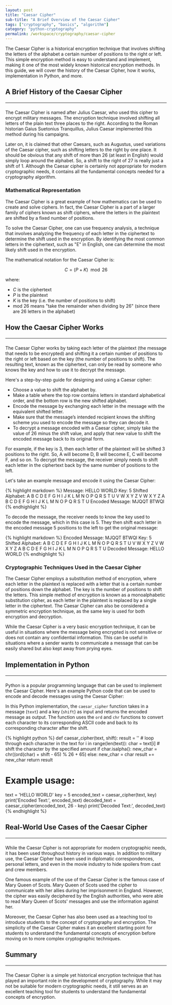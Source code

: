 ```yaml
---
layout: post
title: "Caesar Cipher"
sub-title: "A Brief Overview of the Caesar Cipher"
tags: ["cryptography", "basics", "algorithm"]
category: "python-cryptography"
permalink: /workspace/cryptography/caesar-cipher
---
```


The Caesar Cipher is a historical encryption technique that involves shifting the letters of the alphabet a certain number of positions to the right or left. This simple encryption method is easy to understand and implement, making it one of the most widely known historical encryption methods. In this guide, we will cover the history of the Caesar Cipher, how it works, implementation in Python, and more.

## A Brief History of the Caesar Cipher <hr>

The Caesar Cipher is named after Julius Caesar, who used this cipher to encrypt military messages. The encryption technique involved shifting all letters of the plain text three places to the right. According to the Roman historian Gaius Suetonius Tranquillus, Julius Caesar implemented this method during his campaigns.

Later on, it is claimed that other Caesars, such as Augustus, used variations of the Caesar cipher, such as shifting letters to the right by one place. It should be obvious that any shift of more than 26 (at least in English) would simply loop around the alphabet. So, a shift to the right of 27 is really just a shift of 1. Although the Caesar cipher is certainly not appropriate for modern cryptographic needs, it contains all the fundamental concepts needed for a cryptography algorithm.

### Mathematical Representation

The Caesar Cipher is a great example of how mathematics can be used to create and solve ciphers. In fact, the Caesar Cipher is a part of a larger family of ciphers known as shift ciphers, where the letters in the plaintext are shifted by a fixed number of positions.

To solve the Caesar Cipher, one can use frequency analysis, a technique that involves analyzing the frequency of each letter in the ciphertext to determine the shift used in the encryption. By identifying the most common letters in the ciphertext, such as "E" in English, one can determine the most likely shift used in the encryption.

The mathematical notation for the Caesar Cipher is:

$$C = (P + K) \mod 26$$

where:
- $C$ is the ciphertext
- $P$ is the plaintext
- $K$ is the key (i.e. the number of positions to shift)
- mod $26$ means "take the remainder when dividing by 26" (since there are 26 letters in the alphabet)

## How the Caesar Cipher Works <hr>

The Caesar Cipher works by taking each letter of the plaintext (the message that needs to be encrypted) and shifting it a certain number of positions to the right or left based on the key (the number of positions to shift). The resulting text, known as the ciphertext, can only be read by someone who knows the key and how to use it to decrypt the message.

Here's a step-by-step guide for designing and using a Caesar cipher:

- Choose a value to shift the alphabet by.
- Make a table where the top row contains letters in standard alphabetical order, and the bottom row is the new shifted alphabet.
- Encode the message by exchanging each letter in the message with the equivalent shifted letter.
- Make sure that the message’s intended recipient knows the shifting scheme you used to encode the message so they can decode it.
- To decrypt a message encoded with a Caesar cipher, simply take the value of 26 minus the shift value, and apply that new value to shift the encoded message back to its original form.

For example, if the key is 3, then each letter of the plaintext will be shifted 3 positions to the right. So, A will become D, B will become E, C will become F, and so on. To decrypt the message, the receiver simply needs to shift each letter in the ciphertext back by the same number of positions to the left.

Let's take an example message and encode it using the Caesar Cipher:

{% highlight markdown %}
Message: HELLO WORLD
Key: 5
Shifted Alphabet: A B C D E F G H I J K L M N O P Q R S T U V W X Y Z
                  V W X Y Z A B C D E F G H I J K L M N O P Q R S T U
Encoded Message: MJQQT BTWQI
{% endhighlight %}

To decode the message, the receiver needs to know the key used to encode the message, which in this case is 5. They then shift each letter in the encoded message 5 positions to the left to get the original message:

{% highlight markdown %}
Encoded Message: MJQQT BTWQI
Key: 5
Shifted Alphabet: A B C D E F G H I J K L M N O P Q R S T U V W X Y Z
                  V W X Y Z A B C D E F G H I J K L M N O P Q R S T U
Decoded Message: HELLO WORLD
{% endhighlight %}

### Cryptographic Techniques Used in the Caesar Cipher

The Caesar Cipher employs a substitution method of encryption, where each letter in the plaintext is replaced with a letter that is a certain number of positions down the alphabet. The key is the number of positions to shift the letters. This simple method of encryption is known as a monoalphabetic substitution cipher, as each letter in the plaintext is replaced by a single letter in the ciphertext. The Caesar Cipher can also be considered a symmetric encryption technique, as the same key is used for both encryption and decryption.

While the Caesar Cipher is a very basic encryption technique, it can be useful in situations where the message being encrypted is not sensitive or does not contain any confidential information. This can be useful in situations where a sender wants to communicate a message that can be easily shared but also kept away from prying eyes.

## Implementation in Python <hr>

Python is a popular programming language that can be used to implement the Caesar Cipher. Here's an example Python code that can be used to encode and decode messages using the Caesar Cipher:

In this Python implementation, the `caesar_cipher` function takes in a message (`text`) and a key (`shift`) as input and returns the encoded message as output. The function uses the `ord` and `chr` functions to convert each character to its corresponding ASCII code and back to its corresponding character after the shift.

{% highlight python %}
def caesar_cipher(text, shift):
    result = ''
    # loop through each character in the text
    for i in range(len(text)):
        char = text[i]
        # shift the character by the specified amount
        if char.isalpha():
            new_char = chr((ord(char) + shift - 65) % 26 + 65)
        else:
            new_char = char
        result += new_char
    return result

# Example usage:
text = 'HELLO WORLD'
key = 5
encoded_text = caesar_cipher(text, key)
print('Encoded Text:', encoded_text)
decoded_text = caesar_cipher(encoded_text, 26 - key)
print('Decoded Text:', decoded_text)
{% endhighlight %}

## Real-World Use Cases of the Caesar Cipher <hr>

While the Caesar Cipher is not appropriate for modern cryptographic needs, it has been used throughout history in various ways. In addition to military use, the Caesar Cipher has been used in diplomatic correspondences, personal letters, and even in the movie industry to hide spoilers from cast and crew members.

One famous example of the use of the Caesar Cipher is the famous case of Mary Queen of Scots. Mary Queen of Scots used the cipher to communicate with her allies during her imprisonment in England. However, the cipher was easily deciphered by the English authorities, who were able to read Mary Queen of Scots' messages and use the information against her.

Moreover, the Caesar Cipher has also been used as a teaching tool to introduce students to the concept of cryptography and encryption. The simplicity of the Caesar Cipher makes it an excellent starting point for students to understand the fundamental concepts of encryption before moving on to more complex cryptographic techniques.

## Summary <hr>

The Caesar Cipher is a simple yet historical encryption technique that has played an important role in the development of cryptography. While it may not be suitable for modern cryptographic needs, it still serves as an excellent teaching tool for students to understand the fundamental concepts of encryption.